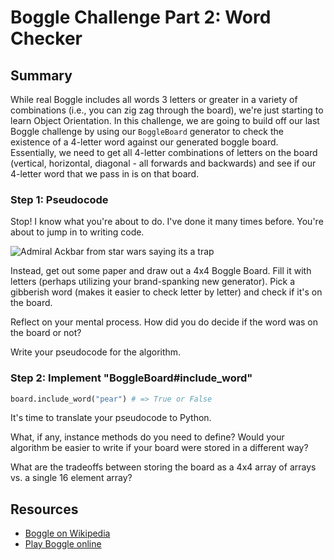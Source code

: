# Boggle Challenge Part 2: Word Checker

## Summary
While real Boggle includes all words 3 letters or greater in a variety of combinations (i.e., you can zig zag through the board), we're just starting to learn Object Orientation. In this challenge, we are going to build off our last Boggle challenge by using our `BoggleBoard` generator to check the existence of a 4-letter word against our generated boggle board. Essentially, we need to get all 4-letter combinations of letters on the board (vertical, horizontal, diagonal - all forwards and backwards) and see if our 4-letter word that we pass in is on that board.

### Step 1: Pseudocode

Stop! I know what you're about to do. I've done it many times before. You're about to jump in to writing code.

![Admiral Ackbar from star wars saying its a trap](http://i.imgur.com/LaJ9Kmo.gif)

Instead, get out some paper and draw out a 4x4 Boggle Board. Fill it with letters (perhaps utilizing your brand-spanking new generator). Pick a gibberish word (makes it easier to check letter by letter) and check if it's on the board.

Reflect on your mental process. How did you do decide if the word was on the board or not?

Write your pseudocode for the algorithm.

### Step 2: Implement "BoggleBoard#include_word"
```python
board.include_word("pear") # => True or False
```

It's time to translate your pseudocode to Python.

What, if any, instance methods do you need to define? Would your algorithm be easier to write if your board were stored in a different way?

What are the tradeoffs between storing the board as a 4x4 array of arrays vs. a single 16 element array?

## Resources
* [Boggle on Wikipedia](http://en.wikipedia.org/wiki/Boggle)
* [Play Boggle online](http://www.wordplays.com/boggle)